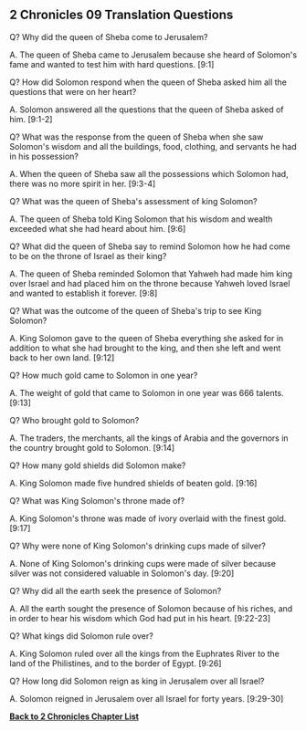 ## 2 Chronicles 09 Translation Questions ##

Q? Why did the queen of Sheba come to Jerusalem?

A. The queen of Sheba came to Jerusalem because she heard of Solomon's fame and wanted to test him with hard questions. [9:1]

Q? How did Solomon respond when the queen of Sheba asked him all the questions that were on her heart?

A. Solomon answered all the questions that the queen of Sheba asked of him. [9:1-2]

Q? What was the response from the queen of Sheba when she saw Solomon's wisdom and all the buildings, food, clothing, and servants he had in his possession?

A. When the queen of Sheba saw all the possessions which Solomon had, there was no more spirit in her. [9:3-4]

Q? What was the queen of Sheba's assessment of king Solomon?

A. The queen of Sheba told King Solomon that his wisdom and wealth exceeded what she had heard about him. [9:6]

Q? What did the queen of Sheba say to remind Solomon how he had come to be on the throne of Israel as their king?

A. The queen of Sheba reminded Solomon that Yahweh had made him king over Israel and had placed him on the throne because Yahweh loved Israel and wanted to establish it forever. [9:8]

Q? What was the outcome of the queen of Sheba's trip to see King Solomon?

A. King Solomon gave to the queen of Sheba everything she asked for in addition to what she had brought to the king, and then she left and went back to her own land. [9:12]

Q? How much gold came to Solomon in one year?

A. The weight of gold that came to Solomon in one year was 666 talents. [9:13]

Q? Who brought gold to Solomon?

A. The traders, the merchants, all the kings of Arabia and the governors in the country brought gold to Solomon. [9:14]

Q? How many gold shields did Solomon make?

A. King Solomon made five hundred shields of beaten gold. [9:16]

Q? What was King Solomon's throne made of? 

A. King Solomon's throne was made of ivory overlaid with the finest gold. [9:17]

Q? Why were none of King Solomon's drinking cups made of silver?

A. None of King Solomon's drinking cups were made of silver because silver was not considered valuable in Solomon's day. [9:20]

Q? Why did all the earth seek the presence of Solomon?

A. All the earth sought the presence of Solomon because of his riches, and in order to hear his wisdom which God had put in his heart. [9:22-23]

Q? What kings did Solomon rule over?

A. King Solomon ruled over all the kings from the Euphrates River to the land of the Philistines, and to the border of Egypt. [9:26]

Q? How long did Solomon reign as king in Jerusalem over all Israel?

A. Solomon reigned in Jerusalem over all Israel for forty years. [9:29-30]

__[Back to 2 Chronicles Chapter List](./)__

